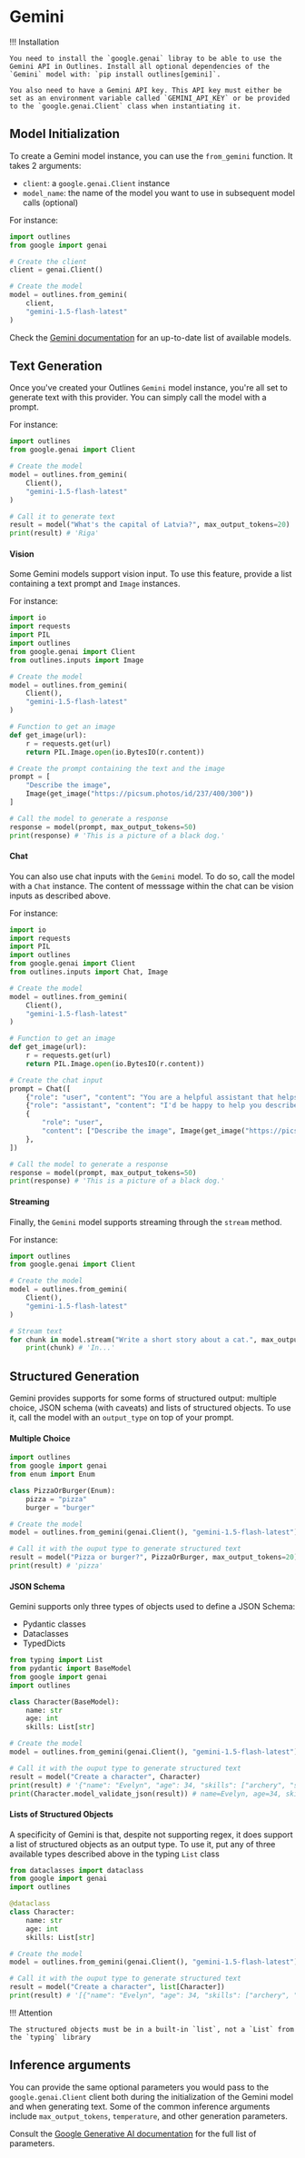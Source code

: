 # Gemini

!!! Installation

    You need to install the `google.genai` libray to be able to use the Gemini API in Outlines. Install all optional dependencies of the `Gemini` model with: `pip install outlines[gemini]`.

    You also need to have a Gemini API key. This API key must either be set as an environment variable called `GEMINI_API_KEY` or be provided to the `google.genai.Client` class when instantiating it.

## Model Initialization

To create a Gemini model instance, you can use the `from_gemini` function. It takes 2 arguments:

- `client`: a `google.genai.Client` instance
- `model_name`: the name of the model you want to use in subsequent model calls (optional)

For instance:

```python
import outlines
from google import genai

# Create the client
client = genai.Client()

# Create the model
model = outlines.from_gemini(
    client,
    "gemini-1.5-flash-latest"
)
```

Check the [Gemini documentation](https://github.com/googleapis/python-genai) for an up-to-date list of available models.

## Text Generation

Once you've created your Outlines `Gemini` model instance, you're all set to generate text with this provider. You can simply call the model with a prompt.

For instance:

```python
import outlines
from google.genai import Client

# Create the model
model = outlines.from_gemini(
    Client(),
    "gemini-1.5-flash-latest"
)

# Call it to generate text
result = model("What's the capital of Latvia?", max_output_tokens=20)
print(result) # 'Riga'
```

#### Vision

Some Gemini models support vision input. To use this feature, provide a list containing a text prompt and `Image` instances.

For instance:

```python
import io
import requests
import PIL
import outlines
from google.genai import Client
from outlines.inputs import Image

# Create the model
model = outlines.from_gemini(
    Client(),
    "gemini-1.5-flash-latest"
)

# Function to get an image
def get_image(url):
    r = requests.get(url)
    return PIL.Image.open(io.BytesIO(r.content))

# Create the prompt containing the text and the image
prompt = [
    "Describe the image",
    Image(get_image("https://picsum.photos/id/237/400/300"))
]

# Call the model to generate a response
response = model(prompt, max_output_tokens=50)
print(response) # 'This is a picture of a black dog.'
```

#### Chat

You can also use chat inputs with the `Gemini` model. To do so, call the model with a `Chat` instance. The content of messsage within the chat can be vision inputs as described above.

For instance:

```python
import io
import requests
import PIL
import outlines
from google.genai import Client
from outlines.inputs import Chat, Image

# Create the model
model = outlines.from_gemini(
    Client(),
    "gemini-1.5-flash-latest"
)

# Function to get an image
def get_image(url):
    r = requests.get(url)
    return PIL.Image.open(io.BytesIO(r.content))

# Create the chat input
prompt = Chat([
    {"role": "user", "content": "You are a helpful assistant that helps me described pictures."},
    {"role": "assistant", "content": "I'd be happy to help you describe pictures! Please go ahead and share an image"},
    {
        "role": "user",
        "content": ["Describe the image", Image(get_image("https://picsum.photos/id/237/400/300"))]
    },
])

# Call the model to generate a response
response = model(prompt, max_output_tokens=50)
print(response) # 'This is a picture of a black dog.'
```

#### Streaming

Finally, the `Gemini` model supports streaming through the `stream` method.

For instance:

```python
import outlines
from google.genai import Client

# Create the model
model = outlines.from_gemini(
    Client(),
    "gemini-1.5-flash-latest"
)

# Stream text
for chunk in model.stream("Write a short story about a cat.", max_output_tokens=20):
    print(chunk) # 'In...'
```

## Structured Generation

Gemini provides supports for some forms of structured output: multiple choice, JSON schema (with caveats) and lists of structured objects. To use it, call the model with an `output_type` on top of your prompt.

#### Multiple Choice

```python
import outlines
from google import genai
from enum import Enum

class PizzaOrBurger(Enum):
    pizza = "pizza"
    burger = "burger"

# Create the model
model = outlines.from_gemini(genai.Client(), "gemini-1.5-flash-latest")

# Call it with the ouput type to generate structured text
result = model("Pizza or burger?", PizzaOrBurger, max_output_tokens=20)
print(result) # 'pizza'
```

#### JSON Schema

Gemini supports only three types of objects used to define a JSON Schema:

- Pydantic classes
- Dataclasses
- TypedDicts

```python
from typing import List
from pydantic import BaseModel
from google import genai
import outlines

class Character(BaseModel):
    name: str
    age: int
    skills: List[str]

# Create the model
model = outlines.from_gemini(genai.Client(), "gemini-1.5-flash-latest")

# Call it with the ouput type to generate structured text
result = model("Create a character", Character)
print(result) # '{"name": "Evelyn", "age": 34, "skills": ["archery", "stealth", "alchemy"]}'
print(Character.model_validate_json(result)) # name=Evelyn, age=34, skills=['archery', 'stealth', 'alchemy']
```

#### Lists of Structured Objects

A specificity of Gemini is that, despite not supporting regex, it does support a list of structured objects as an output type. To use it, put any of three available types described above in the typing `List` class

```python
from dataclasses import dataclass
from google import genai
import outlines

@dataclass
class Character:
    name: str
    age: int
    skills: List[str]

# Create the model
model = outlines.from_gemini(genai.Client(), "gemini-1.5-flash-latest")

# Call it with the ouput type to generate structured text
result = model("Create a character", list[Character])
print(result) # '[{"name": "Evelyn", "age": 34, "skills": ["archery", "stealth", "alchemy"]}, {["name":...'
```

!!! Attention

    The structured objects must be in a built-in `list`, not a `List` from the `typing` library

## Inference arguments

You can provide the same optional parameters you would pass to the `google.genai.Client` client both during the initialization of the Gemini model and when generating text. Some of the common inference arguments include `max_output_tokens`, `temperature`, and other generation parameters.

Consult the [Google Generative AI documentation](https://github.com/googleapis/python-genai) for the full list of parameters.
